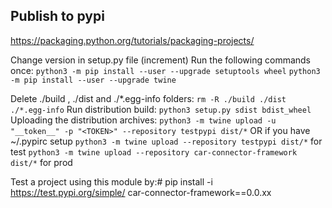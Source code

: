 ## Publish to pypi

https://packaging.python.org/tutorials/packaging-projects/

Change version in setup.py file (increment)
Run the following commands once:
`python3 -m pip install --user --upgrade setuptools wheel`
`python3 -m pip install --user --upgrade twine`

Delete ./build , ./dist and ./*.egg-info folders:
`rm -R ./build ./dist ./*.egg-info`
Run distribution build:
`python3 setup.py sdist bdist_wheel`
Uploading the distribution archives:
`python3 -m twine upload -u "__token__" -p "<TOKEN>" --repository testpypi dist/*`
OR if you have ~/.pypirc setup
`python3 -m twine upload --repository testpypi dist/*` for test
`python3 -m twine upload --repository car-connector-framework dist/*` for prod


Test a project using this module by:# 
pip install -i https://test.pypi.org/simple/ car-connector-framework==0.0.xx
